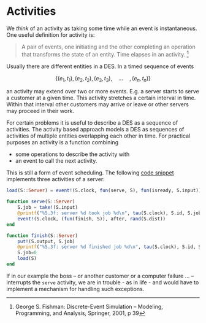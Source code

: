 # Activities

We *think* of an activity as taking some time while an event is instantaneous. One useful definition for activity is:

> A pair of events, one initiating and the other completing an operation that transforms the state of an entity. Time elapses in an activity. [^1]

Usually there are different entities in a DES. In a timed sequence of events

```math
\{(e_1,t_1),(e_2,t_2),(e_3,t_3),\hspace{1em}...\hspace{1em}, (e_n,t_n)\}
```

an activity may extend over two or more events. E.g. a server starts to serve a customer at a given time. This activity stretches a certain interval in time. Within that interval other customers may arrive or leave or other servers may proceed in their work.

For certain problems it is useful to describe a DES as a sequence of activities. The activity based approach models a DES as sequences of activities of multiple entities overlapping each other in time. For practical purposes an activity is a function combining

- some operations to describe the activity with
- an event to call the next activity.

This is still a form of event scheduling. The following [code snippet](examples/queue_mmc_act.md) implements three activities of a server:

```julia
load(S::Server) = event!(S.clock, fun(serve, S), fun(isready, S.input))

function serve(S::Server)
    S.job = take!(S.input)
    @printf("%5.3f: server %d took job %d\n", tau(S.clock), S.id, S.job)
    event!(S.clock, (fun(finish, S)), after, rand(S.dist))
end

function finish(S::Server)
    put!(S.output, S.job)
    @printf("%5.3f: server %d finished job %d\n", tau(S.clock), S.id, S.job)
    S.job=0
    load(S)
end
```

If in our example the boss – or another customer or a computer failure ... – interrupts the `serve` activity, we are in trouble - as in life - and would have to implement a mechanism for handling such exceptions.

[^1]: George S. Fishman: Discrete-Event Simulation – Modeling, Programming, and Analysis, Springer, 2001, p 39
